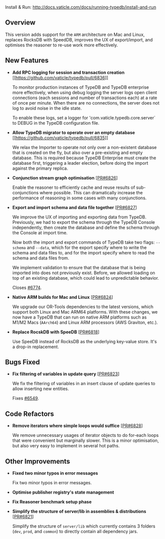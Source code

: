 Install & Run: http://docs.vaticle.com/docs/running-typedb/install-and-run

## Overview

This version adds support for the `ARM` architecture on Mac and Linux, replaces RocksDB with SpeedDB, improves the UX of export/import, and optimises the reasoner to re-use work more effectively.

## New Features
- **Add RPC logging for session and transaction creation** [[https://github.com/vaticle/typedb/pull/6836]]
  
  To monitor production instances of TypeDB and TypeDB enterprise more effectively, when using debug logging the server logs open client connections (each sessions and number of transactions each) at a rate of once per minute. When there are no connections, the server does not log to avoid noise in the idle state.
  
  To enable these logs, set a logger for 'com.vaticle.typedb.core.server` to DEBUG in the TypeDB configuration file.
  
  
- **Allow TypeDB migrator to operate over an empty database** [[https://github.com/vaticle/typedb/pull/6835]]
  
  We relax the Importer to operate not only over a non-existent database that is created on the fly, but also over a pre-existing and empty database. This is required because TypeDB Enterprise must create the database first, triggering a leader election, before doing the import against the primary replica.


- **Conjunction stream graph optimisation** [[PR#6826](https://github.com/vaticle/typedb/pull/6826)]

  Enable the reasoner to efficiently cache and reuse results of sub-conjunctions where possible. This can dramatically increase the performance of reasoning in some cases with many conjunctions.


- **Export and import schema and data file together** [[PR#6827](https://github.com/vaticle/typedb/pull/6827)]

  We improve the UX of importing and exporting data from TypeDB. Previously, we had to export the schema through the TypeDB Console independently, then create the database and define the schema through the Console at import time.

  Now both the import and export commands of TypeDB take two flags: `--schema` and `--data`, which for the export specify where to write the schema and data files to, and for the import specify where to read the schema and data files from.

  We implement validation to ensure that the database that is being imported into does not previously exist. Before, we allowed loading on top of an existing database, which could lead to unpredictable behavior.

  Closes [#6774](https://github.com/vaticle/typedb/issues/6774).


- **Native ARM builds for Mac and Linux** [[PR#6824](https://github.com/vaticle/typedb/pull/6824)]

  We upgrade our OR-Tools dependencies to the latest versions, which support both Linux and Mac ARM64 platforms. With these changes, we now have a TypeDB that can run on native ARM platforms such as M1/M2 Macs (`AArch64`) and Linux ARM processors (AWS Graviton, etc.).


- **Replace RocskDB with SpeeDB** [[PR#6818](https://github.com/vaticle/typedb/pull/6818)]

  Use SpeeDB instead of RocksDB as the underlying key-value store. It's a drop-in replacement.



## Bugs Fixed
- **Fix filtering of variables in update query** [[PR#6823](https://github.com/vaticle/typedb/pull/6823)]

  We fix the filtering of variables in an insert clause of update queries to allow inserting new entities.

  Fixes [#6549](https://github.com/vaticle/typedb/issues/6549).



## Code Refactors

- **Remove iterators where simple loops would suffice** [[PR#6828](https://github.com/vaticle/typedb/pull/6828)]

  We remove unnecessary usages of iterator objects to do for-each loops that were convenient but marginally slower. This is a minor optimisation, but also very easy to implement in several hot paths.



## Other Improvements
- **Fixed two minor typos in error messages**
  
  Fix two minor typos in error messages.

- **Optimise publisher registry's state management**

- **Fix Reasoner benchmark setup phase**

- **Simplify the structure of server/lib in assemblies & distributions** [[PR#6821](https://github.com/vaticle/typedb/pull/6821)]

  Simplify the structure of `server/lib` which currently contains 3 folders (`dev`, `prod`, and `common`) to directly contain all dependency jars.


